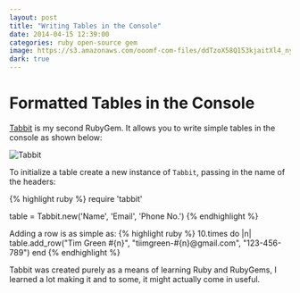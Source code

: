 ```yaml
---
layout: post
title: "Writing Tables in the Console"
date: 2014-04-15 12:39:00
categories: ruby open-source gem
image: https://s3.amazonaws.com/ooomf-com-files/ddTzoX58Q153kjaitXl4_ny.jpg
dark: true
---
```


# Formatted Tables in the Console

[Tabbit](http://github.com/tiimgreen/tabbit) is my second RubyGem. It allows you to write simple tables in the console as shown below:

![Tabbit](http://i.imgur.com/IckpkJZ.png)

To initialize a table create a new instance of `Tabbit`, passing in the name of the headers:

{% highlight ruby %}
require 'tabbit'

table = Tabbit.new('Name', 'Email', 'Phone No.')
{% endhighlight %}

Adding a row is as simple as:
{% highlight ruby %}
10.times do |n|
  table.add_row("Tim Green #{n}", "tiimgreen-#{n}@gmail.com", "123-456-789")
end
{% endhighlight %}

Tabbit was created purely as a means of learning Ruby and RubyGems, I learned a lot making it and to some, it might actually come in useful.
